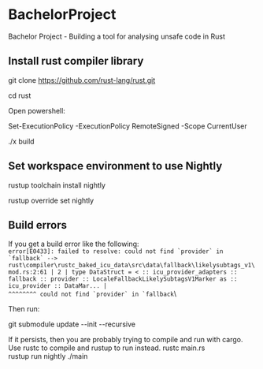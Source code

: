# BachelorProject
Bachelor Project - Building a tool for analysing unsafe code in Rust

## Install rust compiler library
git clone https://github.com/rust-lang/rust.git

cd rust

Open powershell:

Set-ExecutionPolicy -ExecutionPolicy RemoteSigned -Scope CurrentUser

./x build

## Set workspace environment to use Nightly
rustup toolchain install nightly

rustup override set nightly

## Build errors
If you get a build error like the following:\
``
error[E0433]: failed to resolve: could not find `provider` in `fallback`
--> rust\compiler\rustc_baked_icu_data\src\data\fallback\likelysubtags_v1\mod.rs:2:61
|
2 | type DataStruct = < :: icu_provider_adapters :: fallback :: provider :: LocaleFallbackLikelySubtagsV1Marker as :: icu_provider :: DataMar...
|                                                             ^^^^^^^^ could not find `provider` in `fallback
``\

Then run:

git submodule update --init --recursive

If it persists, then you are probably trying to compile and run with cargo. Use rustc to compile and rustup to run instead.
rustc main.rs 
\
rustup run nightly ./main

